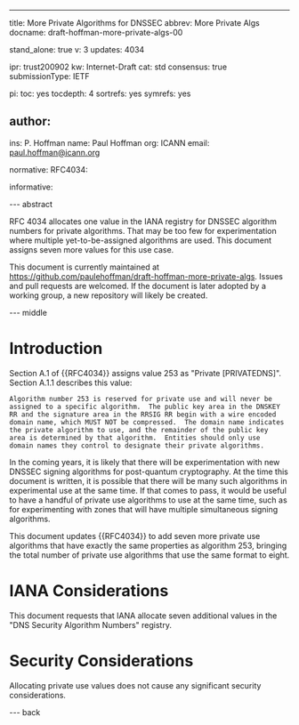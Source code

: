 ---
title: More Private Algorithms  for DNSSEC
abbrev: More Private Algs
docname: draft-hoffman-more-private-algs-00

stand_alone: true
v: 3
updates: 4034

ipr: trust200902
kw: Internet-Draft
cat: std
consensus: true
submissionType: IETF

pi:
  toc: yes
  tocdepth: 4
  sortrefs: yes
  symrefs: yes

author:
 -
   ins: P. Hoffman
   name: Paul Hoffman
   org: ICANN
   email: paul.hoffman@icann.org

normative:
  RFC4034:

informative:

--- abstract

RFC 4034 allocates one value in the IANA registry for DNSSEC algorithm numbers for
private algorithms.
That may be too few for experimentation where multiple yet-to-be-assigned algorithms
are used.
This document assigns seven more values for this use case.

This document is currently maintained at https://github.com/paulehoffman/draft-hoffman-more-private-algs.
Issues and pull requests are welcomed.
If the document is later adopted by a working group, a new repository will likely
be created.

--- middle

# Introduction

Section A.1 of {{RFC4034}} assigns value 253 as "Private \[PRIVATEDNS\]".
Section A.1.1 describes this value:

~~~
Algorithm number 253 is reserved for private use and will never be
assigned to a specific algorithm.  The public key area in the DNSKEY
RR and the signature area in the RRSIG RR begin with a wire encoded
domain name, which MUST NOT be compressed.  The domain name indicates
the private algorithm to use, and the remainder of the public key
area is determined by that algorithm.  Entities should only use
domain names they control to designate their private algorithms.
~~~

In the coming years, it is likely that there will be experimentation with new DNSSEC signing
algorithms for post-quantum cryptography.
At the time this document is written, it is possible that there will be many such
algorithms in experimental use at the same time.
If that comes to pass, it would be useful to have a handful of private use algorithms
to use at the same time, such as for experimenting with zones that will have multiple
simultaneous signing algorithms.

This document updates {{RFC4034}} to add seven more private use algorithms that have
exactly the same properties as algorithm 253, bringing the total number of
private use algorithms that use the same format to eight.

# IANA Considerations

This document requests that IANA allocate seven additional values in the "DNS Security Algorithm Numbers" registry.

# Security Considerations

Allocating private use values does not cause any significant security considerations.

--- back

